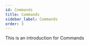 ```yaml
---
id: Commands
title: Commands
sidebar_label: Commands
order: 3
---
```


This is an introduction for Commands